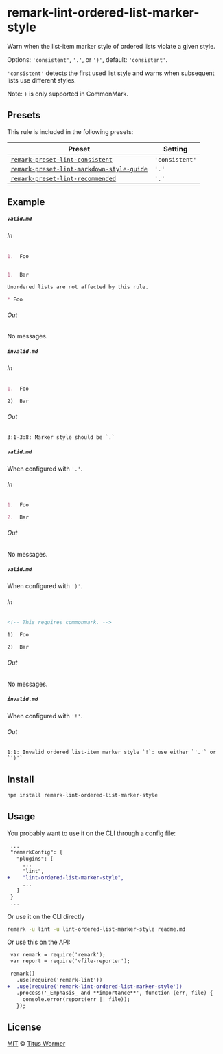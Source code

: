 <!--This file is generated-->

# remark-lint-ordered-list-marker-style

Warn when the list-item marker style of ordered lists violate a given
style.

Options: `'consistent'`, `'.'`, or `')'`, default: `'consistent'`.

`'consistent'` detects the first used list style and warns when subsequent
lists use different styles.

Note: `)` is only supported in CommonMark.

## Presets

This rule is included in the following presets:

| Preset | Setting |
| ------ | ------- |
| [`remark-preset-lint-consistent`](https://github.com/remarkjs/remark-lint/tree/master/packages/remark-preset-lint-consistent) | `'consistent'` |
| [`remark-preset-lint-markdown-style-guide`](https://github.com/remarkjs/remark-lint/tree/master/packages/remark-preset-lint-markdown-style-guide) | `'.'` |
| [`remark-preset-lint-recommended`](https://github.com/remarkjs/remark-lint/tree/master/packages/remark-preset-lint-recommended) | `'.'` |

## Example

##### `valid.md`

###### In

```markdown
1.  Foo


1.  Bar

Unordered lists are not affected by this rule.

* Foo
```

###### Out

No messages.

##### `invalid.md`

###### In

```markdown
1.  Foo

2)  Bar
```

###### Out

```text
3:1-3:8: Marker style should be `.`
```

##### `valid.md`

When configured with `'.'`.

###### In

```markdown
1.  Foo

2.  Bar
```

###### Out

No messages.

##### `valid.md`

When configured with `')'`.

###### In

```markdown
<!-- This requires commonmark. -->

1)  Foo

2)  Bar
```

###### Out

No messages.

##### `invalid.md`

When configured with `'!'`.

###### Out

```text
1:1: Invalid ordered list-item marker style `!`: use either `'.'` or `')'`
```

## Install

```sh
npm install remark-lint-ordered-list-marker-style
```

## Usage

You probably want to use it on the CLI through a config file:

```diff
 ...
 "remarkConfig": {
   "plugins": [
     ...
     "lint",
+    "lint-ordered-list-marker-style",
     ...
   ]
 }
 ...
```

Or use it on the CLI directly

```sh
remark -u lint -u lint-ordered-list-marker-style readme.md
```

Or use this on the API:

```diff
 var remark = require('remark');
 var report = require('vfile-reporter');

 remark()
   .use(require('remark-lint'))
+  .use(require('remark-lint-ordered-list-marker-style'))
   .process('_Emphasis_ and **importance**', function (err, file) {
     console.error(report(err || file));
   });
```

## License

[MIT](https://github.com/remarkjs/remark-lint/blob/master/license) © [Titus Wormer](http://wooorm.com)
